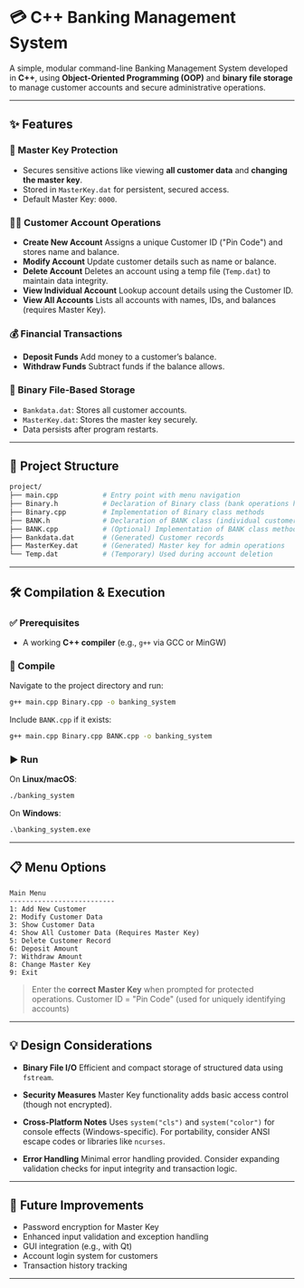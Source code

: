 # 💳 C++ Banking Management System

A simple, modular command-line Banking Management System developed in **C++**, using **Object-Oriented Programming (OOP)** and **binary file storage** to manage customer accounts and secure administrative operations.

---

## ✨ Features

### 🔐 Master Key Protection

* Secures sensitive actions like viewing **all customer data** and **changing the master key**.
* Stored in `MasterKey.dat` for persistent, secured access.
* Default Master Key: `0000`.

### 🧑‍💼 Customer Account Operations

* **Create New Account**
  Assigns a unique Customer ID ("Pin Code") and stores name and balance.
* **Modify Account**
  Update customer details such as name or balance.
* **Delete Account**
  Deletes an account using a temp file (`Temp.dat`) to maintain data integrity.
* **View Individual Account**
  Lookup account details using the Customer ID.
* **View All Accounts**
  Lists all accounts with names, IDs, and balances (requires Master Key).

### 💰 Financial Transactions

* **Deposit Funds**
  Add money to a customer’s balance.
* **Withdraw Funds**
  Subtract funds if the balance allows.

### 💾 Binary File-Based Storage

* `Bankdata.dat`: Stores all customer accounts.
* `MasterKey.dat`: Stores the master key securely.
* Data persists after program restarts.

---

## 📁 Project Structure

```bash
project/
├── main.cpp           # Entry point with menu navigation
├── Binary.h           # Declaration of Binary class (bank operations handler)
├── Binary.cpp         # Implementation of Binary class methods
├── BANK.h             # Declaration of BANK class (individual customer account)
├── BANK.cpp           # (Optional) Implementation of BANK class methods
├── Bankdata.dat       # (Generated) Customer records
├── MasterKey.dat      # (Generated) Master key for admin operations
└── Temp.dat           # (Temporary) Used during account deletion
```

---

## 🛠️ Compilation & Execution

### ✅ Prerequisites

* A working **C++ compiler** (e.g., `g++` via GCC or MinGW)

### 🔧 Compile

Navigate to the project directory and run:

```bash
g++ main.cpp Binary.cpp -o banking_system
```

Include `BANK.cpp` if it exists:

```bash
g++ main.cpp Binary.cpp BANK.cpp -o banking_system
```

### ▶️ Run

On **Linux/macOS**:

```bash
./banking_system
```

On **Windows**:

```cmd
.\banking_system.exe
```

---

## 📋 Menu Options

```text
Main Menu
--------------------------
1: Add New Customer
2: Modify Customer Data
3: Show Customer Data
4: Show All Customer Data (Requires Master Key)
5: Delete Customer Record
6: Deposit Amount
7: Withdraw Amount
8: Change Master Key
9: Exit
```

> Enter the **correct Master Key** when prompted for protected operations.
> Customer ID = "Pin Code" (used for uniquely identifying accounts)

---

## 💡 Design Considerations

* **Binary File I/O**
  Efficient and compact storage of structured data using `fstream`.

* **Security Measures**
  Master Key functionality adds basic access control (though not encrypted).

* **Cross-Platform Notes**
  Uses `system("cls")` and `system("color")` for console effects (Windows-specific). For portability, consider ANSI escape codes or libraries like `ncurses`.

* **Error Handling**
  Minimal error handling provided. Consider expanding validation checks for input integrity and transaction logic.

---

## 🚀 Future Improvements

* Password encryption for Master Key
* Enhanced input validation and exception handling
* GUI integration (e.g., with Qt)
* Account login system for customers
* Transaction history tracking

---
